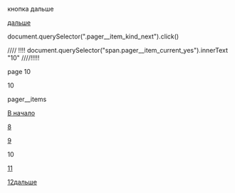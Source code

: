
кнопка дальше

<a class="link link_theme_none link_target_serp pager__item pager__item_kind_next i-bem link_js_inited" data-bem="{&quot;link&quot;:{}}" aria-label="Следующая страница" data-log-node="7obf8v" tabindex="0" href="/search/?lr=213&amp;msid=1601029404.11474.85704.118523&amp;text=%D0%B3%D0%BE%D0%B1%D0%BE%D0%B9&amp;p=8&amp;rnd=88362" data-counter="[&quot;b&quot;]">дальше</a>

document.querySelector(".pager__item_kind_next").click()



//// !!!!
document.querySelector("span.pager__item_current_yes").innerText
"10"
////!!!!!




page 10 

<span class="pager__item pager__item_current_yes pager__item_kind_page" aria-label="Текущая страница 10">10</span>

pager__items
<div class="pager__items" role="list">

<a class="link link_theme_none link_target_serp pager__item pager__item_kind_begin i-bem" data-bem="{&quot;link&quot;:{}}" aria-label="Первая страница" data-log-node="2kgu9n" tabindex="0" href="/search/?lr=213&amp;msid=1601029404.11474.85704.118523&amp;text=%D0%B3%D0%BE%D0%B1%D0%BE%D0%B9&amp;p=0&amp;rnd=34718" data-counter="[&quot;b&quot;]">В начало</a>

<a class="link link_theme_none link_target_serp pager__item pager__item_kind_page i-bem" data-bem="{&quot;link&quot;:{}}" aria-label="Страница 8" data-log-node="2kgu9o" tabindex="0" href="/search/?lr=213&amp;msid=1601029404.11474.85704.118523&amp;text=%D0%B3%D0%BE%D0%B1%D0%BE%D0%B9&amp;p=7&amp;rnd=34718" data-counter="[&quot;b&quot;]">8</a>

<a class="link link_theme_none link_target_serp pager__item pager__item_kind_page i-bem" data-bem="{&quot;link&quot;:{}}" aria-label="Страница 9" data-log-node="2kgu9p" tabindex="0" href="/search/?lr=213&amp;msid=1601029404.11474.85704.118523&amp;text=%D0%B3%D0%BE%D0%B1%D0%BE%D0%B9&amp;p=8&amp;rnd=34718" data-counter="[&quot;b&quot;]">9</a>

<span class="pager__item pager__item_current_yes pager__item_kind_page" aria-label="Текущая страница 10">10</span>

<a class="link link_theme_none link_target_serp pager__item pager__item_kind_page i-bem" data-bem="{&quot;link&quot;:{}}" aria-label="Страница 11" data-log-node="2kgu9q" tabindex="0" href="/search/?lr=213&amp;msid=1601029404.11474.85704.118523&amp;text=%D0%B3%D0%BE%D0%B1%D0%BE%D0%B9&amp;p=10&amp;rnd=34718" data-counter="[&quot;b&quot;]">11</a>

<a class="link link_theme_none link_target_serp pager__item pager__item_kind_page i-bem" data-bem="{&quot;link&quot;:{}}" aria-label="Страница 12" data-log-node="2kgu9r" tabindex="0" href="/search/?lr=213&amp;msid=1601029404.11474.85704.118523&amp;text=%D0%B3%D0%BE%D0%B1%D0%BE%D0%B9&amp;p=11&amp;rnd=34718" data-counter="[&quot;b&quot;]">12</a><a class="link link_theme_none link_target_serp pager__item pager__item_kind_next i-bem" data-bem="{&quot;link&quot;:{}}" aria-label="Следующая страница" data-log-node="2kgu9s" tabindex="0" href="/search/?lr=213&amp;msid=1601029404.11474.85704.118523&amp;text=%D0%B3%D0%BE%D0%B1%D0%BE%D0%B9&amp;p=10&amp;rnd=34718" data-counter="[&quot;b&quot;]">дальше</a></div>